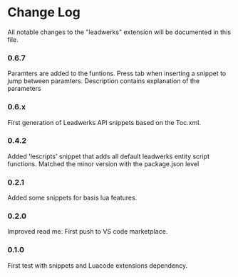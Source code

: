 # Change Log
All notable changes to the "leadwerks" extension will be documented in this file.


### 0.6.7
Paramters are added to the funtions. Press tab when inserting a snippet to jump between paramters. 
Description contains explanation of the parameters

### 0.6.x
First generation of Leadwerks API snippets based on the Toc.xml. 

### 0.4.2
Added 'lescripts' snippet that adds all default leadwerks entity script functions.
Matched the minor version with the package.json level

### 0.2.1
Added some snippets for basis lua features.

### 0.2.0
Improved read me. First push to VS code marketplace.

### 0.1.0
First test with snippets and Luacode extensions dependency.
